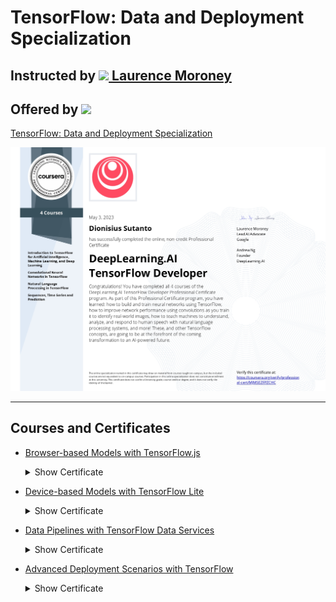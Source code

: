 # TensorFlow: Data and Deployment Specialization

## Instructed by [<img src="https://github.com/williamcwi/DeepLearning.AI-TensorFlow-Developer-Professional-Certificate/blob/master/misc/img/laurence_moroney.png" width="20"/> Laurence Moroney](https://laurencemoroney.com/)
## Offered by [<img src="https://github.com/williamcwi/DeepLearning.AI-TensorFlow-Developer-Professional-Certificate/blob/master/misc/img/deeplearning_logo.png" width="200"/>](https://www.deeplearning.ai)

[TensorFlow: Data and Deployment Specialization](https://www.coursera.org/specializations/tensorflow-data-and-deployment)

[<img src="https://github.com/dionmkls/DeepLearning.AI-TensorFlow-Developer-Professional-Certificate/blob/main/misc/certificates/Specialization.jpg" />](https://coursera.org/verify/professional-cert/MJMSEZFPZCHC)

---

## Courses and Certificates
  - [Browser-based Models with TensorFlow.js](https://github.com/dionmkls/tensorflow-data-deployment-coursera/tree/main/C1_Browser-based-TF-JS) <details>
    <summary>Show Certificate</summary><p>

      [<img src="https://github.com/dionmkls/tensorflow-data-deployment-coursera/blob/main/misc/certificates/C1.jpg"/>](https://coursera.org/verify/75HAZEQRJYN2)

  </p></details>

  - [Device-based Models with TensorFlow Lite](https://github.com/dionmkls/tensorflow-data-deployment-coursera/tree/main/C2_Device-based-TF-lite) <details>
    <summary>Show Certificate</summary><p>
      
      [<img src="https://github.com/dionmkls/tensorflow-data-deployment-coursera/blob/main/misc/certificates/C2.jpg"/>](https://coursera.org/verify/56CND8VFQ28K)

  </p></details>

  - [Data Pipelines with TensorFlow Data Services](https://github.com/dionmkls/tensorflow-data-deployment-coursera/tree/main/C3_Data-pipelines) <details>
    <summary>Show Certificate</summary><p>

      [<img src="https://github.com/dionmkls/tensorflow-data-deployment-coursera/blob/main/misc/certificates/C3.jpg"/>](https://coursera.org/verify/NNL9TNQSENZS)

  </p></details>

  - [Advanced Deployment Scenarios with TensorFlow](https://github.com/dionmkls/tensorflow-data-deployment-coursera/tree/main/C4_Advanced-deployment) <details>
    <summary>Show Certificate</summary><p>

      [<img src="https://github.com/dionmkls/tensorflow-data-deployment-coursera/blob/main/misc/certificates/C4.jpg"/>](https://coursera.org/verify/6NFDZZAZ77VT)

  </p></details>
